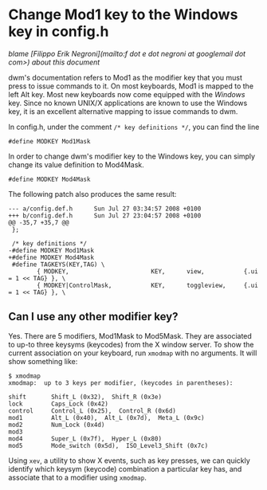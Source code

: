 Change Mod1 key to the Windows key in config.h
==============================================

*blame [Filippo Erik Negroni](mailto:f dot e dot negroni at googlemail dot com>) about this document*

dwm's documentation refers to Mod1 as the modifier key that you must press to issue commands to it.
On most keyboards, Mod1 is mapped to the left Alt key.
Most new keyboards now come equipped with the *Windows* key.
Since no known UNIX/X applications are known to use the Windows key, it is an excellent alternative mapping to issue commands to dwm.

In config.h, under the comment `/* key definitions */`, you can find the line

	#define MODKEY Mod1Mask

In order to change dwm's modifier key to the Windows key, you can simply change its value definition to Mod4Mask.

	#define MODKEY Mod4Mask

The following patch also produces the same result:

	--- a/config.def.h      Sun Jul 27 03:34:57 2008 +0100
	+++ b/config.def.h      Sun Jul 27 23:04:57 2008 +0100
	@@ -35,7 +35,7 @@
	 };
	
	 /* key definitions */
	-#define MODKEY Mod1Mask
	+#define MODKEY Mod4Mask
	 #define TAGKEYS(KEY,TAG) \
	        { MODKEY,                       KEY,      view,           {.ui = 1 << TAG} }, \
	        { MODKEY|ControlMask,           KEY,      toggleview,     {.ui = 1 << TAG} }, \

Can I use any other modifier key?
---------------------------------

Yes.
There are 5 modifiers, Mod1Mask to Mod5Mask.
They are associated to up-to three keysyms (keycodes) from the X window server.
To show the current association on your keyboard, run `xmodmap` with no arguments.
It will show something like:

	$ xmodmap 
	xmodmap:  up to 3 keys per modifier, (keycodes in parentheses):
	
	shift       Shift_L (0x32),  Shift_R (0x3e)
	lock        Caps_Lock (0x42)
	control     Control_L (0x25),  Control_R (0x6d)
	mod1        Alt_L (0x40),  Alt_L (0x7d),  Meta_L (0x9c)
	mod2        Num_Lock (0x4d)
	mod3      
	mod4        Super_L (0x7f),  Hyper_L (0x80)
	mod5        Mode_switch (0x5d),  ISO_Level3_Shift (0x7c)

Using `xev`, a utility to show X events, such as key presses, we can quickly identify which keysym (keycode) combination a particular key has, and associate that to a modifier using `xmodmap`.
